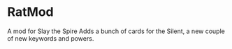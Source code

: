 # RatMod
A mod for Slay the Spire
Adds a bunch of cards for the Silent, a new couple of new keywords and powers.
